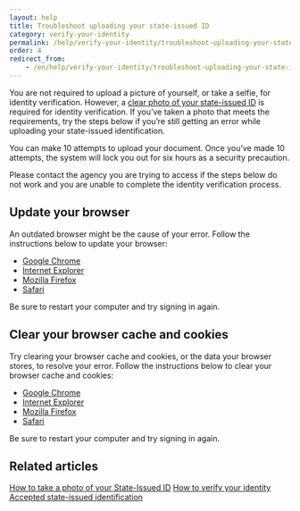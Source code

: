 ```yaml
---
layout: help
title: Troubleshoot uploading your state-issued ID
category: verify-your-identity
permalink: /help/verify-your-identity/troubleshoot-uploading-your-state-issued-id/
order: 4
redirect_from:
    - /en/help/verify-your-identity/troubleshoot-uploading-your-state-issued-id/
---
```

You are not required to upload a picture of yourself, or take a selfie, for identity verification. However, a [clear photo of your state-issued ID](/help/verify-your-identity/how-to-add-images-of-your-state-issued-id/) is required for identity verification. If you’ve taken a photo that meets the requirements, try the steps below if you’re still getting an error while uploading your state-issued identification.

You can make 10 attempts to upload your document. Once you’ve made 10 attempts, the system will lock you out for six hours as a security precaution.

Please contact the agency you are trying to access if the steps below do not work and you are unable to complete the identity verification process.

## Update your browser

An outdated browser might be the cause of your error. Follow the instructions below to update your browser:

* [Google Chrome](https://support.google.com/chrome/answer/95414?co=GENIE.Platform%3DDesktop&hl=en-US)
* [Internet Explorer](https://support.microsoft.com/en-us/help/17621/internet-explorer-downloads)
* [Mozilla Firefox](https://support.mozilla.org/en-US/kb/update-firefox-latest-version)
* [Safari](https://support.apple.com/en-us/HT204416)

Be sure to restart your computer and try signing in again.

## Clear your browser cache and cookies

Try clearing your browser cache and cookies, or the data your browser stores, to resolve your error. Follow the instructions below to clear your browser cache and cookies:

* [Google Chrome](https://support.google.com/accounts/answer/32050?co=GENIE.Platform%3DDesktop&hl=en)
* [Internet Explorer](https://support.microsoft.com/en-us/help/278835/how-to-delete-cookie-files-in-internet-explorer)
* [Mozilla Firefox](https://support.mozilla.org/en-US/kb/how-clear-firefox-cache)
* [Safari](https://support.apple.com/en-us/HT201265)

Be sure to restart your computer and try signing in again.

## Related articles

[How to take a photo of your State-Issued ID](/help/verify-your-identity/how-to-add-images-of-your-state-issued-id/)
[How to verify your identity](/help/verify-your-identity/how-to-verify-your-identity/)
[Accepted state-issued identification](/help/verify-your-identity/accepted-state-issued-identification/)